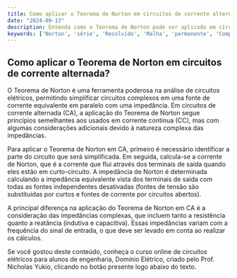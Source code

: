 ```yaml
---
title: Como aplicar o Teorema de Norton em circuitos de corrente alternada?
date: "2024-09-13"
description: Entenda como o Teorema de Norton pode ser aplicado em circuitos de corrente alternada, facilitando a análise e simplificação de circuitos complexos.
keywords: ['Norton', 'série', 'Resolvido', 'Malha', 'permanente', 'Complexo', 'período']
---
```


## Como aplicar o Teorema de Norton em circuitos de corrente alternada?

O Teorema de Norton é uma ferramenta poderosa na análise de circuitos elétricos, permitindo simplificar circuitos complexos em uma fonte de corrente equivalente em paralelo com uma impedância. Em circuitos de corrente alternada (CA), a aplicação do Teorema de Norton segue princípios semelhantes aos usados em corrente contínua (CC), mas com algumas considerações adicionais devido à natureza complexa das impedâncias.

Para aplicar o Teorema de Norton em CA, primeiro é necessário identificar a parte do circuito que será simplificada. Em seguida, calcula-se a corrente de Norton, que é a corrente que flui através dos terminais de saída quando eles estão em curto-circuito. A impedância de Norton é determinada calculando a impedância equivalente vista dos terminais de saída com todas as fontes independentes desativadas (fontes de tensão são substituídas por curtos e fontes de corrente por circuitos abertos).

A principal diferença na aplicação do Teorema de Norton em CA é a consideração das impedâncias complexas, que incluem tanto a resistência quanto a reatância (indutiva e capacitiva). Essas impedâncias variam com a frequência do sinal de entrada, o que deve ser levado em conta ao realizar os cálculos.

Se você gostou deste conteúdo, conheça o curso online de circuitos elétricos para alunos de engenharia, Domínio Elétrico, criado pelo Prof. Nicholas Yukio, clicando no botão presente logo abaixo do texto.